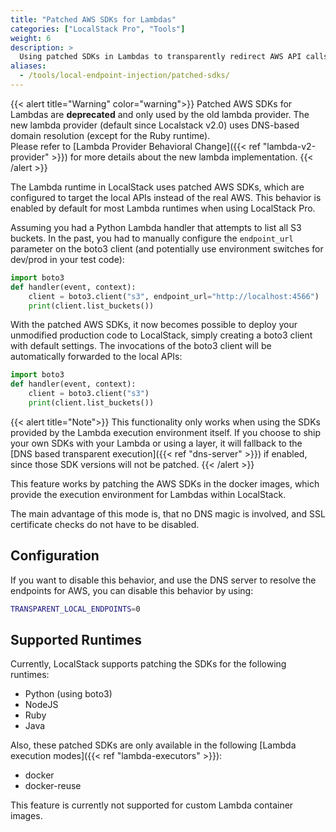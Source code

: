 ```yaml
---
title: "Patched AWS SDKs for Lambdas"
categories: ["LocalStack Pro", "Tools"]
weight: 6
description: >
  Using patched SDKs in Lambdas to transparently redirect AWS API calls to LocalStack
aliases:
  - /tools/local-endpoint-injection/patched-sdks/
---
```


{{< alert title="Warning" color="warning">}}
Patched AWS SDKs for Lambdas are **deprecated** and only used by the old lambda provider.
The new lambda provider (default since Localstack&nbsp;v2.0) uses DNS-based domain resolution (except for the Ruby runtime).<br>
Please refer to [Lambda Provider Behavioral Change]({{< ref "lambda-v2-provider" >}}) for more details about the new lambda implementation.
{{< /alert >}}

The Lambda runtime in LocalStack uses patched AWS SDKs, which are configured to target the local APIs instead of the real AWS.
This behavior is enabled by default for most Lambda runtimes when using LocalStack Pro.

Assuming you had a Python Lambda handler that attempts to list all S3 buckets. In the past, you had to manually configure the `endpoint_url` parameter on the boto3 client (and potentially use environment switches for dev/prod in your test code):
```python
import boto3
def handler(event, context):
    client = boto3.client("s3", endpoint_url="http://localhost:4566")
    print(client.list_buckets())
```

With the patched AWS SDKs, it now becomes possible to deploy your unmodified production code to LocalStack, simply creating a boto3 client with default settings. The invocations of the boto3 client will be automatically forwarded to the local APIs:
```python
import boto3
def handler(event, context):
    client = boto3.client("s3")
    print(client.list_buckets())
```

{{< alert title="Note">}}
This functionality only works when using the SDKs provided by the Lambda execution environment itself.
If you choose to ship your own SDKs with your Lambda or using a layer, it will fallback to the [DNS based transparent execution]({{< ref "dns-server" >}}) if enabled, since those SDK versions will not be patched.
{{< /alert >}}

This feature works by patching the AWS SDKs in the docker images, which provide the execution environment for Lambdas within LocalStack.

The main advantage of this mode is, that no DNS magic is involved, and SSL certificate checks do not have to be disabled.

## Configuration

If you want to disable this behavior, and use the DNS server to resolve the endpoints for AWS, you can disable this behavior by using:

```bash
TRANSPARENT_LOCAL_ENDPOINTS=0
```

## Supported Runtimes
Currently, LocalStack supports patching the SDKs for the following runtimes:

* Python (using boto3)
* NodeJS
* Ruby
* Java

Also, these patched SDKs are only available in the following [Lambda execution modes]({{< ref "lambda-executors" >}}):

* docker
* docker-reuse

This feature is currently not supported for custom Lambda container images.
